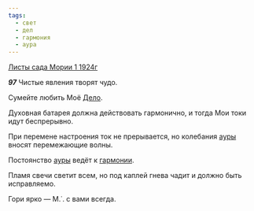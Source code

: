 ```yaml
---
tags:
  - свет
  - дел
  - гармония
  - аура
---
```


[Листы сада Мории 1 1924г](https://127.0.0.1:4002/agni/1924)

___97___
Чистые явления творят чудо.   

Сумейте любить Моё [Дело](../../../tags/#дел).   

Духовная батарея должна действовать гармонично, и тогда Мои токи идут беспрерывно.   

При перемене настроения ток не прерывается, но колебания [ауры](../../../tags/#аура) вносят перемежающие волны.   

Постоянство [ауры](../../../tags/#аура) ведёт к [гармонии](../../../tags/#гармония).   

Пламя свечи светит всем, но под каплей гнева чадит и должно быть исправляемо.   

Гори ярко — М.˙. с вами всегда.   

